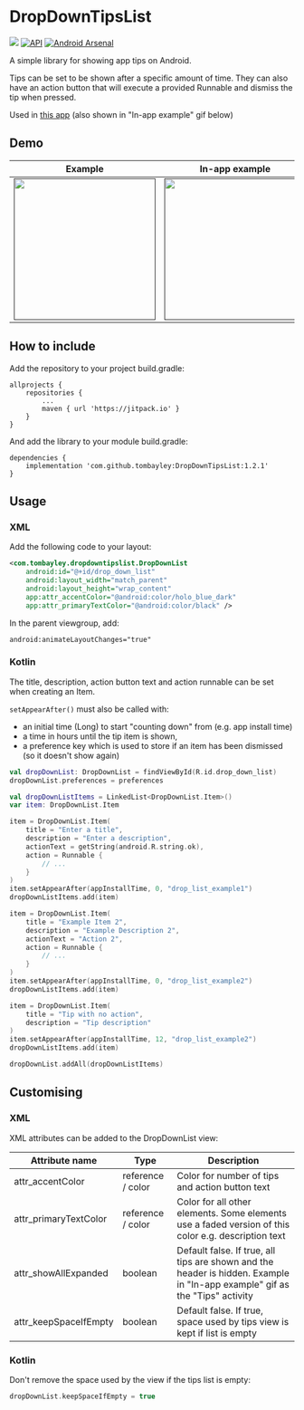# DropDownTipsList 

[![](https://jitpack.io/v/tombayley/DropDownTipsList.svg)](https://jitpack.io/#tombayley/DropDownTipsList)
[![API](https://img.shields.io/badge/API-21%2B-brightgreen.svg?style=flat)](https://android-arsenal.com/api?level=21)
[![Android Arsenal](https://img.shields.io/badge/Android%20Arsenal-DropDownTipsList-green.svg?style=flat)](https://android-arsenal.com/details/1/7977)

A simple library for showing app tips on Android.

Tips can be set to be shown after a specific amount of time.
They can also have an action button that will execute a provided Runnable and dismiss the tip when pressed.


Used in [this app](https://play.google.com/store/apps/details?id=com.tombayley.bottomquicksettings) (also shown in "In-app example" gif below)


## Demo

| Example | In-app example |
| --- |:---:|
| [<img src="media/example.gif" width="250" />]() | [<img src="media/real_example.gif" width="250" />]() |


## How to include
Add the repository to your project build.gradle:
```
allprojects {
    repositories {
        ...
        maven { url 'https://jitpack.io' }
    }
}
```

And add the library to your module build.gradle:
```
dependencies {
    implementation 'com.github.tombayley:DropDownTipsList:1.2.1'
}
```




## Usage

### XML
Add the following code to your layout:
```xml
<com.tombayley.dropdowntipslist.DropDownList
    android:id="@+id/drop_down_list"
    android:layout_width="match_parent"
    android:layout_height="wrap_content"
    app:attr_accentColor="@android:color/holo_blue_dark"
    app:attr_primaryTextColor="@android:color/black" />
```

In the parent viewgroup, add:
```
android:animateLayoutChanges="true"
```

### Kotlin
The title, description, action button text and action runnable can be set when creating an Item.

`setAppearAfter()` must also be called with:
- an initial time (Long) to start "counting down" from (e.g. app install time)
- a time in hours until the tip item is shown,
- a preference key which is used to store if an item has been dismissed (so it doesn't show again)

```kotlin
val dropDownList: DropDownList = findViewById(R.id.drop_down_list)
dropDownList.preferences = preferences

val dropDownListItems = LinkedList<DropDownList.Item>()
var item: DropDownList.Item

item = DropDownList.Item(
    title = "Enter a title",
    description = "Enter a description",
    actionText = getString(android.R.string.ok),
    action = Runnable { 
        // ...
    }
)
item.setAppearAfter(appInstallTime, 0, "drop_list_example1")
dropDownListItems.add(item)

item = DropDownList.Item(
    title = "Example Item 2",
    description = "Example Description 2",
    actionText = "Action 2",
    action = Runnable { 
        // ...
    }
)
item.setAppearAfter(appInstallTime, 0, "drop_list_example2")
dropDownListItems.add(item)

item = DropDownList.Item(
    title = "Tip with no action",
    description = "Tip description"
)
item.setAppearAfter(appInstallTime, 12, "drop_list_example2")
dropDownListItems.add(item)

dropDownList.addAll(dropDownListItems)
```




## Customising

### XML
XML attributes can be added to the DropDownList view:

| Attribute name | Type | Description |
| --- | --- | --- |
| attr_accentColor | reference / color | Color for number of tips and action button text |
| attr_primaryTextColor | reference / color | Color for all other elements. Some elements use a faded version of this color e.g. description text |
| attr_showAllExpanded | boolean | Default false. If true, all tips are shown and the header is hidden. Example in "In-app example" gif as the "Tips" activity |
| attr_keepSpaceIfEmpty | boolean | Default false. If true, space used by tips view is kept if list is empty |

### Kotlin
Don't remove the space used by the view if the tips list is empty:
```kotlin
dropDownList.keepSpaceIfEmpty = true
```
